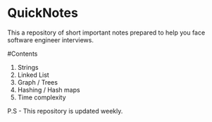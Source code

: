 # QuickNotes
This a repository of short important notes prepared to help you face software engineer interviews. 

#Contents
1. Strings
2. Linked List
3. Graph / Trees
4. Hashing / Hash maps
5. Time complexity

P.S - This repository is updated weekly.
